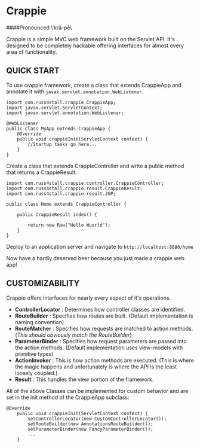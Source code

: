 # Crappie

####Pronounced \ˈkrä-pē\

Crappie is a simple MVC web framework built on the Servlet API. It's designed to be completely hackable offering interfaces for almost every area of functionality.

## QUICK START
To use crappie framework, create a class that extends CrappieApp and annotate it with `javax.servlet.annotation.WebListener`.

```
import com.russ4stall.crappie.CrappieApp;
import javax.servlet.ServletContext;
import javax.servlet.annotation.WebListener;

@WebListener
public class MyApp extends CrappieApp {
    @Override
    public void crappieInit(ServletContext context) {
        //Startup tasks go here...
    }
}
```

Create a class that extends CrappieController and write a public method that returns a CrappieResult.

```
import com.russ4stall.crappie.controller.CrappieController;
import com.russ4stall.crappie.result.CrappieResult;
import com.russ4stall.crappie.result.JSP;

public class Home extends CrappieController {

    public CrappieResult index() {

        return new Raw("Hello Wuurld");
    }
}
```

Deploy to an application server and navigate to `http://localhost:8080/home`


Now have a hardly deserved beer because you just made a crappie web app!

## CUSTOMIZABILITY
Crappie offers interfaces for nearly every aspect of it's operations.
- **ControllerLocator** : Determines how controller classes are identified.
- **RouteBuilder** : Specifies how routes are built. (Default implementation is naming convention).
- **RouteMatcher** : Specifies how requests are matched to action methods. (*This should obviously match the RouteBuilder*)
- **ParameterBinder** : Specifies how request parameters are passed into the action methods. (Default implementation uses view-models with primitive types)
- **ActionInvoker** : This is how action methods are executed. (This is where the magic happens and unfortunately is where the API is the least loosely coupled.) 
- **Result** : This handles the view portion of the framework.

All of the above Classes can be implemented for custom behavior and are set in the init method of the CrappieApp subclass:
```
@Override
    public void crappieInit(ServletContext context) {
        setControllerLocator(new CustomControllerLocator());
        setRouteBuilder(new AnnotationsRouteBuilder());
        setParameterBinder(new FancyParameterBinder());
        ...
    }
```
